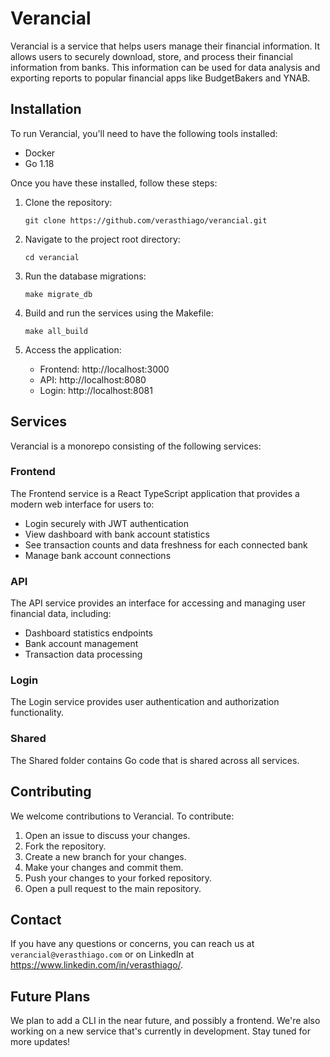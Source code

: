 # Verancial

Verancial is a service that helps users manage their financial information. It allows users to securely download, store, and process their financial information from banks. This information can be used for data analysis and exporting reports to popular financial apps like BudgetBakers and YNAB.

## Installation

To run Verancial, you'll need to have the following tools installed:

- Docker
- Go 1.18

Once you have these installed, follow these steps:

1. Clone the repository:

    ```
    git clone https://github.com/verasthiago/verancial.git
    ```

2. Navigate to the project root directory:

    ```
    cd verancial
    ```

3. Run the database migrations:

    ```
    make migrate_db
    ```

4. Build and run the services using the Makefile:

    ```
    make all_build
    ```

5. Access the application:
    - Frontend: http://localhost:3000
    - API: http://localhost:8080
    - Login: http://localhost:8081

## Services

Verancial is a monorepo consisting of the following services:

### Frontend

The Frontend service is a React TypeScript application that provides a modern web interface for users to:
- Login securely with JWT authentication
- View dashboard with bank account statistics
- See transaction counts and data freshness for each connected bank
- Manage bank account connections

### API

The API service provides an interface for accessing and managing user financial data, including:
- Dashboard statistics endpoints
- Bank account management
- Transaction data processing

### Login

The Login service provides user authentication and authorization functionality.

### Shared

The Shared folder contains Go code that is shared across all services.

## Contributing

We welcome contributions to Verancial. To contribute:

1. Open an issue to discuss your changes.
2. Fork the repository.
3. Create a new branch for your changes.
4. Make your changes and commit them.
5. Push your changes to your forked repository.
6. Open a pull request to the main repository.

## Contact

If you have any questions or concerns, you can reach us at `verancial@verasthiago.com` or on LinkedIn at https://www.linkedin.com/in/verasthiago/.

## Future Plans

We plan to add a CLI in the near future, and possibly a frontend. We're also working on a new service that's currently in development. Stay tuned for more updates!
